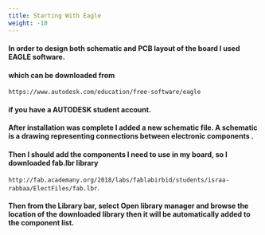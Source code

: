 ```yaml
---
title: Starting With Eagle
weight: -10
---
```

#### In order to design both schematic and PCB layout of the board I used EAGLE software. 
#### which can be downloaded from 
```https://www.autodesk.com/education/free-software/eagle``` 
#### if you have a AUTODESK student account.

#### After installation was complete I added a new schematic file. A schematic is a drawing representing connections between electronic components . 
#### Then I should add the components I need to use in my board, so I downloaded fab.lbr library
```http://fab.academany.org/2018/labs/fablabirbid/students/israa-rabbaa/ElectFiles/fab.lbr```.
#### Then from the Library bar, select Open library manager and browse the location of the downloaded library then it will be automatically added to the component list.
